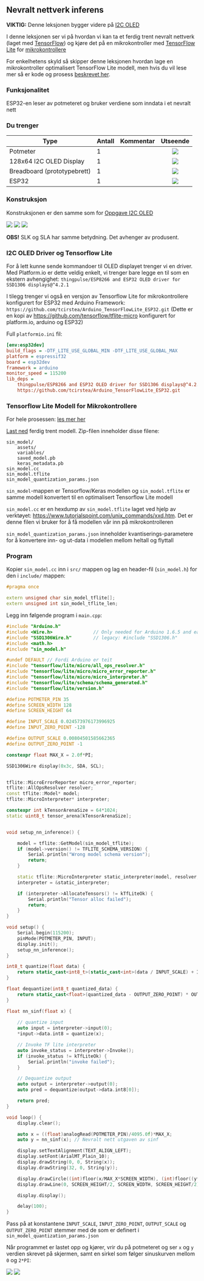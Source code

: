 
## Nevralt nettverk inferens

__VIKTIG:__ Denne leksjonen bygger videre på [I2C OLED](../I2COLED/README.md)

I denne leksjonen ser vi på hvordan vi kan ta et ferdig trent nevralt nettverk (laget med [TensorFlow](https://www.tensorflow.org/)) og kjøre det på en mikrokontroller med [TensorFlow Lite](https://www.tensorflow.org/lite) for [mikrokontrollere](https://www.tensorflow.org/lite/microcontrollers)

For enkelhetens skyld så skipper denne leksjonen hvordan lage en mikrokontroller optimalisert TensorFlow Lite modell, men hvis du vil lese mer så er kode og prosess [beskrevet her](./TreneModell.md).

### Funksjonalitet

ESP32-en leser av potmeteret og bruker verdiene som inndata i et nevralt nett 

### Du trenger

| Type          | Antall           | Kommentar  |  Utseende  |
| ------------- | :------------- |:-----| :----: |
| Potmeter	| 1 | | ![](../../img/potmeter.png)
| 128x64 I2C OLED Display| 1 | | ![](../../img/oled.png)
| Breadboard (prototypebrett)	| 1 | | ![](../../img/bb.png)
| ESP32 | 1 | | ![](../../img/esp32-devkit.jpeg)


### Konstruksjon

Konstruksjonen er den samme som for [Oppgave I2C OLED](../I2COLED/README.md)

![](./img/bb_1.jpg)
![](./img/bb_2.jpg)
![](./img/diagram.jpeg)

**OBS!** SLK og SLA har samme betydning. Det avhenger av produsent. 

### I2C OLED Driver og Tensorflow Lite
For å lett kunne sende kommandoer til OLED displayet trenger vi en driver. Med Platform.io er dette veldig enkelt, vi trenger bare legge en til som en ekstern avhengighet: `thingpulse/ESP8266 and ESP32 OLED driver for SSD1306 displays@^4.2.1`

I tilegg trenger vi også en versjon av Tensorflow Lite for mikrokontrollere konfigurert for ESP32 med Arduino Framework: `https://github.com/tcirstea/Arduino_TensorFlowLite_ESP32.git` (Dette er en kopi av https://github.com/tensorflow/tflite-micro konfigurert for platform.io, arduino og ESP32)

Full `platformio.ini` fil:
```ini
[env:esp32dev]
build_flags = -DTF_LITE_USE_GLOBAL_MIN -DTF_LITE_USE_GLOBAL_MAX
platform = espressif32
board = esp32dev
framework = arduino
monitor_speed = 115200
lib_deps = 
	thingpulse/ESP8266 and ESP32 OLED driver for SSD1306 displays@^4.2.1
	https://github.com/tcirstea/Arduino_TensorFlowLite_ESP32.git

```

### Tensorflow Lite Modell for Mikrokontrollere
For hele prosessen: [les mer her](./TreneModell.md)

[Last ned](./model.zip) ferdig trent modell. Zip-filen inneholder disse filene:
```
sin_model/
    assets/
    variables/
    saved_model.pb
    keras_metadata.pb
sin_model.cc
sin_model.tflite
sin_model_quantization_params.json
```

`sin_model`-mappen er Tensorflow/Keras modellen og `sin_model.tflite` er samme modell konvertert til en optimalisert Tensorflow Lite modell

`sin_model.cc` er en hexdump av `sin_model.tflite` laget ved hjelp av verktøyet: https://www.tutorialspoint.com/unix_commands/xxd.htm. Det er denne filen vi bruker for å få modellen vår inn på mikrokontrolleren 

`sin_model_quantization_params.json` inneholder kvantiserings-parametere for å konvertere inn- og ut-data i modellen mellom heltall og flyttall 

### Program

Kopier `sin_model.cc` inn i `src/` mappen og lag en header-fil (`sin_model.h`) for den i `include/` mappen:
```cpp
#pragma once

extern unsigned char sin_model_tflite[];
extern unsigned int sin_model_tflite_len;
```

Legg inn følgende program i ```main.cpp```:

```cpp
#include "Arduino.h"
#include <Wire.h>               // Only needed for Arduino 1.6.5 and earlier
#include "SSD1306Wire.h"        // legacy: #include "SSD1306.h"
#include <math.h>
#include "sin_model.h"

#undef DEFAULT // Fordi Arduino er teit
#include "tensorflow/lite/micro/all_ops_resolver.h"
#include "tensorflow/lite/micro/micro_error_reporter.h"
#include "tensorflow/lite/micro/micro_interpreter.h"
#include "tensorflow/lite/schema/schema_generated.h"
#include "tensorflow/lite/version.h"

#define POTMETER_PIN 35
#define SCREEN_WIDTH 128
#define SCREEN_HEIGHT 64

#define INPUT_SCALE 0.024573976173996925
#define INPUT_ZERO_POINT -128

#define OUTPUT_SCALE 0.00804501585662365
#define OUTPUT_ZERO_POINT -1

constexpr float MAX_X = 2.0f*PI;

SSD1306Wire display(0x3c, SDA, SCL);


tflite::MicroErrorReporter micro_error_reporter;
tflite::AllOpsResolver resolver;
const tflite::Model* model;
tflite::MicroInterpreter* interpreter;

constexpr int kTensorArenaSize = 64*1024;
static uint8_t tensor_arena[kTensorArenaSize];


void setup_nn_inference() {

    model = tflite::GetModel(sin_model_tflite);
    if (model->version() != TFLITE_SCHEMA_VERSION) {
        Serial.println("Wrong model schema version");
        return;
    }

    static tflite::MicroInterpreter static_interpreter(model, resolver, tensor_arena, kTensorArenaSize, &micro_error_reporter);
    interpreter = &static_interpreter;

    if (interpreter->AllocateTensors() != kTfLiteOk) {
        Serial.println("Tensor alloc failed");
        return;
    }
}

void setup() {
    Serial.begin(115200);    
    pinMode(POTMETER_PIN, INPUT);    
    display.init();
    setup_nn_inference();
}

int8_t quantize(float data) {
    return static_cast<int8_t>(static_cast<int>(data / INPUT_SCALE) + INPUT_ZERO_POINT);
}

float dequantize(int8_t quantized_data) {
    return static_cast<float>(quantized_data - OUTPUT_ZERO_POINT) * OUTPUT_SCALE;
}

float nn_sinf(float x) {
    
    // quantize input
    auto input = interpreter->input(0);
    *input->data.int8 = quantize(x);

    // Invoke TF lite interpreter
    auto invoke_status = interpreter->Invoke();
    if (invoke_status != kTfLiteOk) {
        Serial.println("invoke failed");
    }

    // Dequantize output
    auto output = interpreter->output(0);
    auto pred = dequantize(output->data.int8[0]);

    return pred;
}

void loop() {
    display.clear();

    auto x = ((float)analogRead(POTMETER_PIN)/4095.0f)*MAX_X;
    auto y = nn_sinf(x); // Nevralt nett utgaven av sinf

    display.setTextAlignment(TEXT_ALIGN_LEFT);
    display.setFont(ArialMT_Plain_10);
    display.drawString(0, 0, String(x));
    display.drawString(32, 0, String(y));

    display.drawCircle((int)floor(x/MAX_X*SCREEN_WIDTH), (int)floor((y*0.5f+0.5f)*SCREEN_HEIGHT), 3);
    display.drawLine(0, SCREEN_HEIGHT/2, SCREEN_WIDTH, SCREEN_HEIGHT/2);

    display.display();

    delay(100);   
}
```

Pass på at konstantene `INPUT_SCALE`, `INPUT_ZERO_POINT`, `OUTPUT_SCALE` og `OUTPUT_ZERO_POINT` stemmer med de som er definert i `sin_model_quantization_params.json`

Når programmet er lastet opp og kjører, vrir du på potmeteret og ser `x` og `y` verdien skrevet på skjermen, samt en sirkel som følger sinuskurven mellom `0` og `2*PI`:


![](./img/resultat0.jpeg)
![](./img/resultat1.jpeg)


